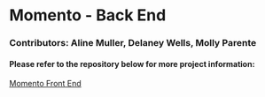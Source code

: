 # Momento - Back End

### Contributors: Aline Muller, Delaney Wells, Molly Parente

#### Please refer to the repository below for more project information:

[Momento Front End](https://github.com/lanewells/momento-front-end "Directing to Front End")
